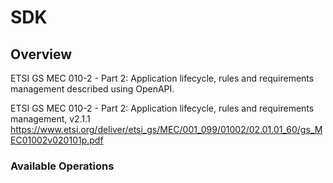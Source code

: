 # SDK

## Overview

ETSI GS MEC 010-2 - Part 2: Application lifecycle, rules and requirements management described using OpenAPI.

ETSI GS MEC 010-2 - Part 2: Application lifecycle, rules and requirements management, v2.1.1
<https://www.etsi.org/deliver/etsi_gs/MEC/001_099/01002/02.01.01_60/gs_MEC01002v020101p.pdf>
### Available Operations

